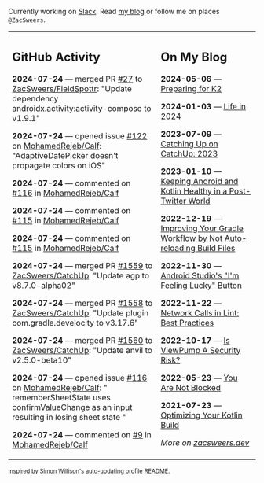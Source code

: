Currently working on [Slack](https://slack.com/). Read [my blog](https://zacsweers.dev/) or follow me on places `@ZacSweers`.

<table><tr><td valign="top" width="60%">

## GitHub Activity
<!-- githubActivity starts -->
**2024-07-24** — merged PR [#27](https://github.com/ZacSweers/FieldSpottr/pull/27) to [ZacSweers/FieldSpottr](https://github.com/ZacSweers/FieldSpottr): "Update dependency androidx.activity:activity-compose to v1.9.1"

**2024-07-24** — opened issue [#122](https://github.com/MohamedRejeb/Calf/issues/122) on [MohamedRejeb/Calf](https://github.com/MohamedRejeb/Calf): "AdaptiveDatePicker doesn't propagate colors on iOS"

**2024-07-24** — commented on [#116](https://github.com/MohamedRejeb/Calf/issues/116#issuecomment-2248329992) in [MohamedRejeb/Calf](https://github.com/MohamedRejeb/Calf)

**2024-07-24** — commented on [#115](https://github.com/MohamedRejeb/Calf/issues/115#issuecomment-2248324678) in [MohamedRejeb/Calf](https://github.com/MohamedRejeb/Calf)

**2024-07-24** — commented on [#115](https://github.com/MohamedRejeb/Calf/issues/115#issuecomment-2248226169) in [MohamedRejeb/Calf](https://github.com/MohamedRejeb/Calf)

**2024-07-24** — merged PR [#1559](https://github.com/ZacSweers/CatchUp/pull/1559) to [ZacSweers/CatchUp](https://github.com/ZacSweers/CatchUp): "Update agp to v8.7.0-alpha02"

**2024-07-24** — merged PR [#1558](https://github.com/ZacSweers/CatchUp/pull/1558) to [ZacSweers/CatchUp](https://github.com/ZacSweers/CatchUp): "Update plugin com.gradle.develocity to v3.17.6"

**2024-07-24** — merged PR [#1560](https://github.com/ZacSweers/CatchUp/pull/1560) to [ZacSweers/CatchUp](https://github.com/ZacSweers/CatchUp): "Update anvil to v2.5.0-beta10"

**2024-07-24** — opened issue [#116](https://github.com/MohamedRejeb/Calf/issues/116) on [MohamedRejeb/Calf](https://github.com/MohamedRejeb/Calf): " rememberSheetState uses confirmValueChange as an input resulting in losing sheet state "

**2024-07-24** — commented on [#9](https://github.com/MohamedRejeb/Calf/issues/9#issuecomment-2246909081) in [MohamedRejeb/Calf](https://github.com/MohamedRejeb/Calf)
<!-- githubActivity ends -->
</td><td valign="top" width="40%">

## On My Blog
<!-- blog starts -->
**2024-05-06** — [Preparing for K2](https://www.zacsweers.dev/preparing-for-k2/)

**2024-01-03** — [Life in 2024](https://www.zacsweers.dev/life-in-2024/)

**2023-07-09** — [Catching Up on CatchUp: 2023](https://www.zacsweers.dev/catching-up-on-catchup-2023/)

**2023-01-10** — [Keeping Android and Kotlin Healthy in a Post-Twitter World](https://www.zacsweers.dev/keeping-android-healthy/)

**2022-12-19** — [Improving Your Gradle Workflow by Not Auto-reloading Build Files](https://www.zacsweers.dev/improving-your-workflow-by-not-auto-reloading-build-files/)

**2022-11-30** — [Android Studio's "I'm Feeling Lucky" Button](https://www.zacsweers.dev/android-studios-im-feeling-lucky-button/)

**2022-11-22** — [Network Calls in Lint: Best Practices](https://www.zacsweers.dev/network-calls-in-lint-best-practices/)

**2022-10-17** — [Is ViewPump A Security Risk?](https://www.zacsweers.dev/is-viewpump-a-security-risk/)

**2022-05-23** — [You Are Not Blocked](https://www.zacsweers.dev/you-are-not-blocked/)

**2021-07-23** — [Optimizing Your Kotlin Build](https://www.zacsweers.dev/optimizing-your-kotlin-build/)
<!-- blog ends -->
_More on [zacsweers.dev](https://zacsweers.dev/)_
</td></tr></table>

<sub><a href="https://simonwillison.net/2020/Jul/10/self-updating-profile-readme/">Inspired by Simon Willison's auto-updating profile README.</a></sub>